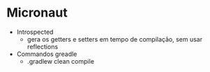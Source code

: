 # Micronaut
- Introspected
  - gera os getters e setters em tempo de compilação, sem usar reflections
- Commandos greadle
  - .gradlew clean compile
